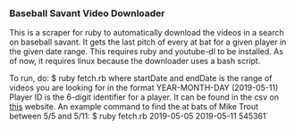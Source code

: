 ### Baseball Savant Video Downloader

This is a scraper for ruby to automatically download the videos in a search on baseball savant. It gets the last pitch of every at bat for a given player in the given date range. 
This requires ruby and youtube-dl to be installed. As of now, it requires linux because the downloader uses a bash script. 

To run, do:
    $ ruby fetch.rb <startDate> <endDate> <playerID>
where startDate and endDate is the range of videos you are looking for in the format YEAR-MONTH-DAY (2019-05-11)
Player ID is the 6-digit identifier for a player. It can be found in the csv on [this](http://crunchtimebaseball.com/baseball_map.html) website. 
An example command to find the at bats of Mike Trout between 5/5 and 5/11:
    $ ruby fetch.rb 2019-05-05 2019-05-11 545361`